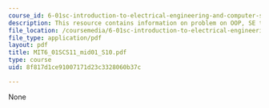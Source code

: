 ```yaml
---
course_id: 6-01sc-introduction-to-electrical-engineering-and-computer-science-i-spring-2011
description: This resource contains information on problem on OOP, SE to DE, and diagnosis.
file_location: /coursemedia/6-01sc-introduction-to-electrical-engineering-and-computer-science-i-spring-2011/8f817d1ce91007171d23c3328060b37c_MIT6_01SCS11_mid01_S10.pdf
file_type: application/pdf
layout: pdf
title: MIT6_01SCS11_mid01_S10.pdf
type: course
uid: 8f817d1ce91007171d23c3328060b37c

---
```

None